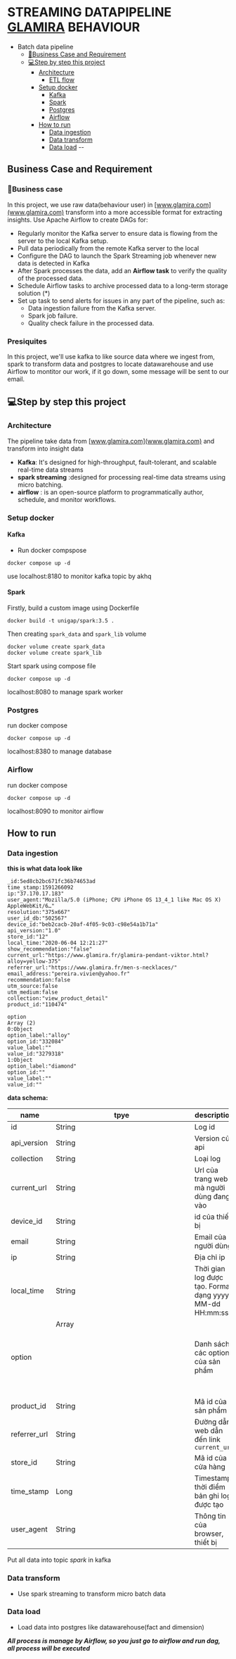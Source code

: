 ﻿# STREAMING DATAPIPELINE [GLAMIRA](www.glamira.com) BEHAVIOUR
<!-- Start Document Outline -->
* Batch data pipeline
  * [👜Business Case and Requirement](business-case-and-requirement)
  * [💻Step by step this project](#step-by-step)
    * [Architecture](#architecture)
      * [ETL flow](#etl-flow)
    * [Setup docker](#setup-docker)
        * [Kafka](#kafka)
        * [Spark](#data-transform)
        * [Postgres](#postgres)
        * [Airflow](#airflow)
    * [How to run](#how-to-run)
      * [Data ingestion](#data-ingestion)
      * [Data transform](#data-transform)
      * [Data load](#data-ingestion)
--
## Business Case and Requirement
### 🔳Business case
In this project, we use raw data(behaviour user) in [www.glamira.com](www.glamira.com) transform into a more accessible format for extracting insights.
Use Apache Airflow to create DAGs for:

- Regularly monitor the Kafka server to ensure data is flowing from the server to the local Kafka setup.
- Pull data periodically from the remote Kafka server to the local
- Configure the DAG to launch the Spark Streaming  job whenever new data is detected in Kafka
- After Spark processes the data, add an **Airflow task** to verify the quality of the processed data.
- Schedule Airflow tasks to archive processed data to a long-term storage solution (*)
- Set up task to send alerts for issues in any part of the pipeline, such as:
    - Data ingestion failure from the Kafka server.
    - Spark job failure.
    - Quality check failure in the processed data.
### Presiquites
In this project, we'll use kafka to like source data where we ingest from, spark to transform data and postgres to locate datawarehouse and use Airflow to montitor our work, if it go down, some message will be sent to our email.
## 💻Step by step this project
### Architecture
The pipeline take data from [www.glamira.com](www.glamira.com) and transform into insight data
 - **Kafka**:  It's designed for high-throughput, fault-tolerant, and scalable real-time data streams
 - **spark streaming** :designed for processing real-time data streams using micro batching.
 -  **airflow** :  is an open-source platform to programmatically author, schedule, and monitor workflows.
### Setup docker
#### Kafka
 - Run docker compspose
```shell
docker compose up -d
```
use localhost:8180 to monitor kafka topic by akhq

#### Spark

Firstly, build a custom image using Dockerfile

```shell
docker build -t unigap/spark:3.5 .
```

Then creating `spark_data` and `spark_lib` volume

```shell
docker volume create spark_data
docker volume create spark_lib
```

Start spark using compose file

```shell
docker compose up -d
```
localhost:8080 to manage spark worker
### Postgres
run docker compose
```
docker compose up -d
```
localhost:8380 to manage database
### Airflow
run docker compose
```
docker compose up -d
```
localhost:8090 to monitor airflow
## How to run
### Data ingestion
**this is what  data look like**
```
_id:5ed8cb2bc671fc36b74653ad
time_stamp:1591266092
ip:"37.170.17.183"
user_agent:"Mozilla/5.0 (iPhone; CPU iPhone OS 13_4_1 like Mac OS X) AppleWebKit/6…"
resolution:"375x667"
user_id_db:"502567"
device_id:"beb2cacb-20af-4f05-9c03-c98e54a1b71a"
api_version:"1.0"
store_id:"12"
local_time:"2020-06-04 12:21:27"
show_recommendation:"false"
current_url:"https://www.glamira.fr/glamira-pendant-viktor.html?alloy=yellow-375"
referrer_url:"https://www.glamira.fr/men-s-necklaces/"
email_address:"pereira.vivien@yahoo.fr"
recommendation:false
utm_source:false
utm_medium:false
collection:"view_product_detail"
product_id:"110474"

option
Array (2)
0:Object
option_label:"alloy"
option_id:"332084"
value_label:""
value_id:"3279318"
1:Object
option_label:"diamond"
option_id:""
value_label:""
value_id:""
```
**data schema:**

| name          | tpye  | description                                                   |Example                                                                                                                                                              |
|--------------|---------------|---------------------------------------------------------|---------------------------------------------------------------------------------------------------------------------------------------------------------------------|
| id           | String        | Log id                                                  | aea4b823-c5c6-485e-8b3b-6182a7c4ecce                                                                                                                                |
| api_version  | String        | Version của api                                         | 1.0                                                                                                                                                                 | 
| collection   | String        | Loại log                                                | view_product_detail                                                                                                                                                 | 
| current_url  | String        | Url của trang web mà người dùng đang vào                | https://www.glamira.cl/glamira-anillo-saphira-skug100335.html?alloy=white-375&diamond=sapphire&stone2=diamond-Brillant&itm_source=recommendation&itm_medium=sorting |
| device_id    | String        | id của thiết bị                                         | 874db849-68a6-4e99-bcac-fb6334d0ec80                                                                                                                                |
| email        | String        | Email của người dùng                                    |                                                                                                                                                                     |
| ip           | String        | Địa chỉ ip                                              | 190.163.166.122                                                                                                                                                     |
| local_time   | String        | Thời gian log được tạo. Format dạng yyyy-MM-dd HH:mm:ss | 2024-05-28 08:31:22                                                                                                                                                 |
| option       | Array<Object> | Danh sách các option của sản phẩm                       | `[{"option_id": "328026", "option_label": "diamond"}]`                                                                                                              |
| product_id   | String        | Mã id của sản phẩm                                      | 96672                                                                                                                                                               |
| referrer_url | String        | Đường dẫn web dẫn đến link `current_url`                | https://www.google.com/                                                                                                                                             |
| store_id     | String        | Mã id của cửa hàng                                      | 85                                                                                                                                                                  |
| time_stamp   | Long          | Timestamp thời điểm bản ghi log được tạo                |                                                                                                                                                                     |
| user_agent   | String        | Thông tin của browser, thiết bị                         | Mozilla/5.0 (iPhone; CPU iPhone OS 13_4_1 like Mac OS X) AppleWebKit/605.1.15 (KHTML, like Gecko) Version/13.1 Mobile/15E148 Safari/604.1                           |

Put all data into topic *spark* in kafka
### Data transform
- Use spark streaming to transform micro batch data
### Data load
- Load data into postgres like datawarehouse(fact and dimension)

***All process is manage by Airflow, so you just go to airflow and run dag, all process will be executed***
